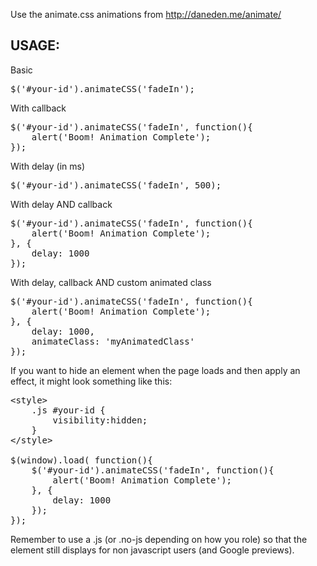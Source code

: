 Use the animate.css animations from http://daneden.me/animate/

## USAGE:

Basic
<pre>
$('#your-id').animateCSS('fadeIn');
</pre>

With callback
<pre>
$('#your-id').animateCSS('fadeIn', function(){
    alert('Boom! Animation Complete');
});
</pre>

With delay (in ms)
<pre>
$('#your-id').animateCSS('fadeIn', 500);
</pre>

With delay AND callback
<pre>
$('#your-id').animateCSS('fadeIn', function(){
    alert('Boom! Animation Complete');
}, {
    delay: 1000
});
</pre>

With delay, callback AND custom animated class
<pre>
$('#your-id').animateCSS('fadeIn', function(){
    alert('Boom! Animation Complete');
}, {
    delay: 1000,
    animateClass: 'myAnimatedClass'
});
</pre>

If you want to hide an element when the page loads and then apply an effect, it might look something like this:
<pre>
&lt;style&gt;
    .js #your-id {
        visibility:hidden;
    }
&lt;/style&gt;

$(window).load( function(){
    $('#your-id').animateCSS('fadeIn', function(){
        alert('Boom! Animation Complete');
    }, {
        delay: 1000
    });
});
</pre>

Remember to use a .js (or .no-js depending on how you role) so that the element still displays for non javascript users (and Google previews).
